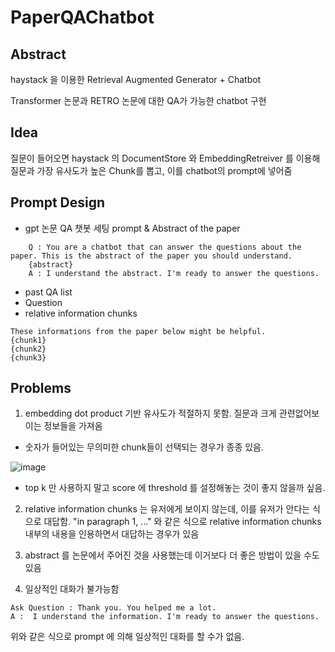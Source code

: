 # PaperQAChatbot

## Abstract
haystack 을 이용한 Retrieval Augmented Generator + Chatbot

Transformer 논문과 RETRO 논문에 대한 QA가 가능한 chatbot 구현

## Idea
질문이 들어오면 haystack 의 DocumentStore 와 EmbeddingRetreiver 를 이용해 질문과 가장 유사도가 높은 Chunk를 뽑고, 이를 chatbot의 prompt에 넣어줌


## Prompt Design
- gpt 논문 QA 챗봇 세팅 prompt & Abstract of the paper
```
    Q : You are a chatbot that can answer the questions about the paper. This is the abstract of the paper you should understand.
    {abstract}
    A : I understand the abstract. I'm ready to answer the questions.
```
- past QA list
- Question
- relative information chunks
```
These informations from the paper below might be helpful.
{chunk1}
{chunk2}
{chunk3}
```

## Problems
1. embedding dot product 기반 유사도가 적절하지 못함. 질문과 크게 관련없어보이는 정보들을 가져옴
- 숫자가 들어있는 무의미한 chunk들이 선택되는 경우가 종종 있음.

![image](https://user-images.githubusercontent.com/86403521/212065152-f5390207-db00-470a-8675-0d9e6cb8b4de.png)


- top k 만 사용하지 말고 score 에 threshold 를 설정해놓는 것이 좋지 않을까 싶음.


2. relative information chunks 는 유저에게 보이지 않는데, 이를 유저가 안다는 식으로 대답함. "in paragraph 1, ..." 와 같은 식으로 relative information chunks 내부의 내용을 인용하면서 대답하는 경우가 있음

3. abstract 를 논문에서 주어진 것을 사용했는데 이거보다 더 좋은 방법이 있을 수도 있음

4. 일상적인 대화가 불가능함
```
Ask Question : Thank you. You helped me a lot.
A :  I understand the information. I'm ready to answer the questions.
```
위와 같은 식으로 prompt 에 의해 일상적인 대화를 할 수가 없음.


